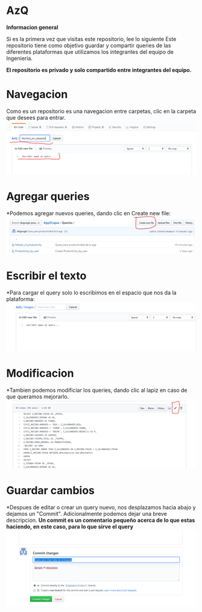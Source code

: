 # AzQ

**Informacion general**

Si es la primera vez que visitas este repositorio, lee lo siguiente
Este repositorio tiene como objetivo guardar y compartir queries de las diferentes plataformas que utilizamos los integrantes del equipo de Ingenieria.

**El repositorio es privado y solo compartido entre integrantes del equipo.**

# Navegacion
Como es un repositorio es una navegacion entre carpetas, clic en la carpeta que desees para entrar.
![](images/nombre_nuevo.PNG)

# Agregar queries
*Podemos agregar nuevos queries, dando clic en Create new file:
![](images/nuevo.jpg)

# Escribir el texto
*Para cargar el query solo lo escribimos en el espacio que nos da la plataforma:
![](images/escribir.PNG)

# Modificacion
*Tambien podemos modificiar los queries, dando clic al lapiz en caso de que queramos mejorarlo.
![](images/edit.PNG)

# Guardar cambios
*Despues de editar o crear un query nuevo, nos desplazamos hacia abajo y dejamos un "Commit".
Adicionalmente podemos dejar una breve descripcion.
**Un commit es un comentario pequeño acerca de lo que estas haciendo, en este caso, para lo que sirve el query**
![](images/commit.PNG)

